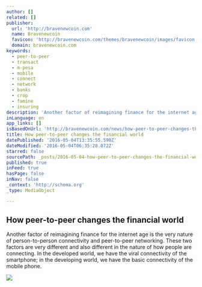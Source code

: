 ```yaml
---
author: []
related: []
publisher:
  url: 'http://bravenewcoin.com'
  name: Bravenewcoin
  favicon: 'http://bravenewcoin.com/themes/bravenewcoin/images/favicon.ico'
  domain: bravenewcoin.com
keywords:
  - peer-to-peer
  - transact
  - m-pesa
  - mobile
  - connect
  - network
  - banks
  - crop
  - famine
  - insuring
description: 'Another factor of reimagining finance for the internet age is the very nature of person-to-person connectivity and peer-to-peer networking. These two factors are very different and also different in the nature of how people are connecting. In the developed world, we have the viral connectivity of the smartphone; in the developing world, we have the basic connectivity of the mobile phone.'
inLanguage: en
app_links: []
isBasedOnUrl: 'http://bravenewcoin.com/news/how-peer-to-peer-changes-the-financial-world/'
title: How peer-to-peer changes the financial world
datePublished: '2016-05-04T13:35:55.590Z'
dateModified: '2016-05-04T06:35:28.072Z'
starred: false
sourcePath: _posts/2016-05-04-how-peer-to-peer-changes-the-financial-world.md
published: true
inFeed: true
hasPage: false
inNav: false
_context: 'http://schema.org'
_type: MediaObject

---
```

<article style=""><h1>How peer-to-peer changes the financial world</h1><p>Another factor of reimagining finance for the internet age is the very nature of person-to-person connectivity and peer-to-peer networking. These two factors are very different and also different in the nature of how people are connecting. In the developed world, we have the viral connectivity of the smartphone; in the developing world, we have the basic connectivity of the mobile phone.</p><img src="http://bravenewcoin.com/assets/Uploads/_resampled/CroppedImage400400-global-network-cover.jpg" /></article>